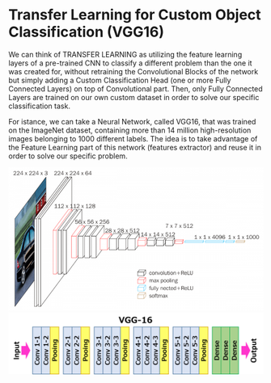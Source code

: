 # Transfer Learning for Custom Object Classification (VGG16)

We can think of TRANSFER LEARNING as utilizing the feature learning layers of a pre-trained CNN to classify a different problem than the one it was created for, without retraining the Convolutional Blocks of the network but simply adding a Custom Classification Head (one or more Fully Connected Layers) on top of Convolutional part.  Then, only Fully Connected Layers are trained on our own custom dataset in order to solve our specific classification task.

For istance, we can take a Neural Network, called VGG16, that was trained on the ImageNet dataset, containing more than 14 million high-resolution images belonging to 1000 different labels.  The idea is to take advantage of the Feature Learning part of this network (features extractor) and reuse it in order to solve our specific problem.

![alt text](https://github.com/buropas/Custom_Object_Classification/blob/main/VGG16.png?raw=true)
![alt text](https://github.com/buropas/Custom_Object_Classification/blob/main/VGG16_2.png?raw=true)
